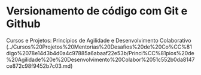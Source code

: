 # Versionamento de código com Git e Github

Cursos e Projetos: Princípios de Agilidade e Desenvolvimento Colaborativo (../Cursos%20Projetos%20Mentorias%20Desafios%20de%20Co%CC%81digo%2078e14d3b4d0a4c97885a6abaaf22e53b/Princi%CC%81pios%20de%20Agilidade%20e%20Desenvolvimento%20Colabor%2051c552b0da8147ce872c98f9452b7c03.md)